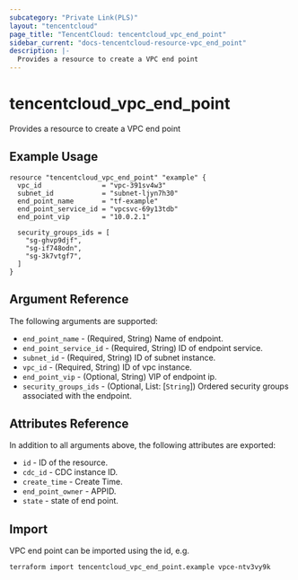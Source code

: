 ```yaml
---
subcategory: "Private Link(PLS)"
layout: "tencentcloud"
page_title: "TencentCloud: tencentcloud_vpc_end_point"
sidebar_current: "docs-tencentcloud-resource-vpc_end_point"
description: |-
  Provides a resource to create a VPC end point
---
```


# tencentcloud_vpc_end_point

Provides a resource to create a VPC end point

## Example Usage

```hcl
resource "tencentcloud_vpc_end_point" "example" {
  vpc_id               = "vpc-391sv4w3"
  subnet_id            = "subnet-ljyn7h30"
  end_point_name       = "tf-example"
  end_point_service_id = "vpcsvc-69y13tdb"
  end_point_vip        = "10.0.2.1"

  security_groups_ids = [
    "sg-ghvp9djf",
    "sg-if748odn",
    "sg-3k7vtgf7",
  ]
}
```

## Argument Reference

The following arguments are supported:

* `end_point_name` - (Required, String) Name of endpoint.
* `end_point_service_id` - (Required, String) ID of endpoint service.
* `subnet_id` - (Required, String) ID of subnet instance.
* `vpc_id` - (Required, String) ID of vpc instance.
* `end_point_vip` - (Optional, String) VIP of endpoint ip.
* `security_groups_ids` - (Optional, List: [`String`]) Ordered security groups associated with the endpoint.

## Attributes Reference

In addition to all arguments above, the following attributes are exported:

* `id` - ID of the resource.
* `cdc_id` - CDC instance ID.
* `create_time` - Create Time.
* `end_point_owner` - APPID.
* `state` - state of end point.


## Import

VPC end point can be imported using the id, e.g.

```
terraform import tencentcloud_vpc_end_point.example vpce-ntv3vy9k
```

